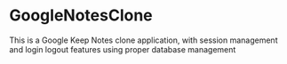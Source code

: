# GoogleNotesClone
This is a Google Keep Notes clone application, with session management and login logout features using proper database management

